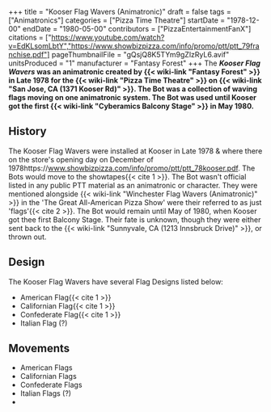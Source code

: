 +++
title = "Kooser Flag Wavers (Animatronic)"
draft = false
tags = ["Animatronics"]
categories = ["Pizza Time Theatre"]
startDate = "1978-12-00"
endDate = "1980-05-00"
contributors = ["PizzaEntertainmentFanX"]
citations = ["https://www.youtube.com/watch?v=EdKLsomLbtY","https://www.showbizpizza.com/info/promo/ptt/ptt_79franchise.pdf"]
pageThumbnailFile = "gQsjQ8K5TYm9gZlzRyL6.avif"
unitsProduced = "1"
manufacturer = "Fantasy Forest"
+++
The ***Kooser Flag Wavers* was an animatronic created by {{< wiki-link "Fantasy Forest" >}} in Late 1978 for the {{< wiki-link "Pizza Time Theatre" >}} on {{< wiki-link "San Jose, CA (1371 Kooser Rd)" >}}. The Bot was a collection of waving flags moving on one animatronic system.
The Bot was used until Kooser got the first {{< wiki-link "Cyberamics Balcony Stage" >}} in May 1980.**

## History

The Kooser Flag Wavers were installed at Kooser in Late 1978 & where there on the store's opening day on December of 1978https://www.showbizpizza.com/info/promo/ptt/ptt_78kooser.pdf. The Bots would move to the showtapes{{< cite 1 >}}. The Bot wasn't official listed in any public PTT material as an animatronic or character. They were mentioned alongside {{< wiki-link "Winchester Flag Wavers (Animatronic)" >}} in the 'The Great All-American Pizza Show' were their referred to as just 'flags'{{< cite 2 >}}. The Bot would remain until May of 1980, when Kooser got thee first Balcony Stage. Their fate is unknown, though they were either sent back to the {{< wiki-link "Sunnyvale, CA (1213 Innsbruck Drive)" >}}, or thrown out.

## Design

The Kooser Flag Wavers have several Flag Designs listed below:

- American Flag{{< cite 1 >}}
- Californian Flag{{< cite 1 >}}
- Confederate Flag{{< cite 1 >}}
- Italian Flag (?)

## Movements

- American Flags
- Californian Flags
- Confederate Flags
- Italian Flags (?)
- 
